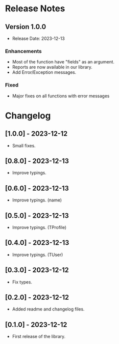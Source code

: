 # Release Notes

## Version 1.0.0
- Release Date: 2023-12-13

### Enhancements
- Most of the function have "fields" as an argument.
- Reports are now available in our library. 
- Add Error/Exception messages.

### Fixed
- Major fixes on all functions with error messages


# Changelog

## [1.0.0] - 2023-12-12
- Small fixes.

## [0.8.0] - 2023-12-13
- Improve typings.

## [0.6.0] - 2023-12-13
- Improve typings. (name)

## [0.5.0] - 2023-12-13
- Improve typings. (TProfile)

## [0.4.0] - 2023-12-13
- Improve typings. (TUser)

## [0.3.0] - 2023-12-12
- Fix types.

## [0.2.0] - 2023-12-12
- Added readme and changelog files.

## [0.1.0] - 2023-12-12
- First release of the library.

